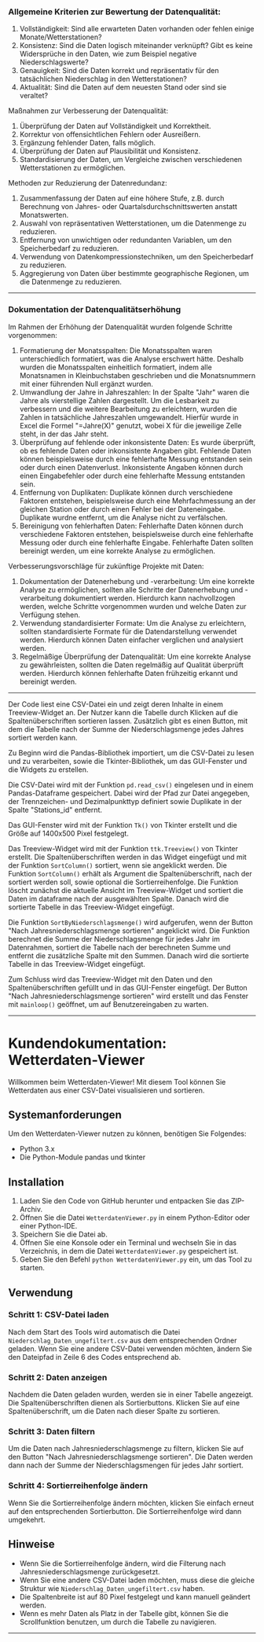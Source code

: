 ### Allgemeine Kriterien zur Bewertung der Datenqualität:

1. Vollständigkeit: Sind alle erwarteten Daten vorhanden oder fehlen einige Monate/Wetterstationen?
2. Konsistenz: Sind die Daten logisch miteinander verknüpft? Gibt es keine Widersprüche in den Daten, wie zum Beispiel negative Niederschlagswerte?
3. Genauigkeit: Sind die Daten korrekt und repräsentativ für den tatsächlichen Niederschlag in den Wetterstationen?
4. Aktualität: Sind die Daten auf dem neuesten Stand oder sind sie veraltet?

Maßnahmen zur Verbesserung der Datenqualität:

1. Überprüfung der Daten auf Vollständigkeit und Korrektheit.
2. Korrektur von offensichtlichen Fehlern oder Ausreißern.
3. Ergänzung fehlender Daten, falls möglich.
4. Überprüfung der Daten auf Plausibilität und Konsistenz.
5. Standardisierung der Daten, um Vergleiche zwischen verschiedenen Wetterstationen zu ermöglichen.

Methoden zur Reduzierung der Datenredundanz:

1. Zusammenfassung der Daten auf eine höhere Stufe, z.B. durch Berechnung von Jahres- oder Quartalsdurchschnittswerten anstatt Monatswerten.
2. Auswahl von repräsentativen Wetterstationen, um die Datenmenge zu reduzieren.
3. Entfernung von unwichtigen oder redundanten Variablen, um den Speicherbedarf zu reduzieren.
4. Verwendung von Datenkompressionstechniken, um den Speicherbedarf zu reduzieren.
5. Aggregierung von Daten über bestimmte geographische Regionen, um die Datenmenge zu reduzieren.

<hr>

### Dokumentation der Datenqualitätserhöhung

Im Rahmen der Erhöhung der Datenqualität wurden folgende Schritte vorgenommen:

1. Formatierung der Monatsspalten: Die Monatsspalten waren unterschiedlich formatiert, was die Analyse erschwert hätte. Deshalb wurden die Monatsspalten einheitlich formatiert, indem alle Monatsnamen in Kleinbuchstaben geschrieben und die Monatsnummern mit einer führenden Null ergänzt wurden.
2. Umwandlung der Jahre in Jahreszahlen: In der Spalte "Jahr" waren die Jahre als vierstellige Zahlen dargestellt. Um die Lesbarkeit zu verbessern und die weitere Bearbeitung zu erleichtern, wurden die Zahlen in tatsächliche Jahreszahlen umgewandelt. Hierfür wurde in Excel die Formel "=Jahre(X)" genutzt, wobei X für die jeweilige Zelle steht, in der das Jahr steht.
3. Überprüfung auf fehlende oder inkonsistente Daten: Es wurde überprüft, ob es fehlende Daten oder inkonsistente Angaben gibt. Fehlende Daten können beispielsweise durch eine fehlerhafte Messung entstanden sein oder durch einen Datenverlust. Inkonsistente Angaben können durch einen Eingabefehler oder durch eine fehlerhafte Messung entstanden sein.
4. Entfernung von Duplikaten: Duplikate können durch verschiedene Faktoren entstehen, beispielsweise durch eine Mehrfachmessung an der gleichen Station oder durch einen Fehler bei der Dateneingabe. Duplikate wurdne entfernt, um die Analyse nicht zu verfälschen.
5. Bereinigung von fehlerhaften Daten: Fehlerhafte Daten können durch verschiedene Faktoren entstehen, beispielsweise durch eine fehlerhafte Messung oder durch eine fehlerhafte Eingabe. Fehlerhafte Daten sollten bereinigt werden, um eine korrekte Analyse zu ermöglichen.

Verbesserungsvorschläge für zukünftige Projekte mit Daten:

1. Dokumentation der Datenerhebung und -verarbeitung: Um eine korrekte Analyse zu ermöglichen, sollten alle Schritte der Datenerhebung und -verarbeitung dokumentiert werden. Hierdurch kann nachvollzogen werden, welche Schritte vorgenommen wurden und welche Daten zur Verfügung stehen.
2. Verwendung standardisierter Formate: Um die Analyse zu erleichtern, sollten standardisierte Formate für die Datendarstellung verwendet werden. Hierdurch können Daten einfacher verglichen und analysiert werden.
3. Regelmäßige Überprüfung der Datenqualität: Um eine korrekte Analyse zu gewährleisten, sollten die Daten regelmäßig auf Qualität überprüft werden. Hierdurch können fehlerhafte Daten frühzeitig erkannt und bereinigt werden.

<hr>

Der Code liest eine CSV-Datei ein und zeigt deren Inhalte in einem Treeview-Widget an. Der Nutzer kann die Tabelle durch Klicken auf die Spaltenüberschriften sortieren lassen. Zusätzlich gibt es einen Button, mit dem die Tabelle nach der Summe der Niederschlagsmenge jedes Jahres sortiert werden kann.

Zu Beginn wird die Pandas-Bibliothek importiert, um die CSV-Datei zu lesen und zu verarbeiten, sowie die Tkinter-Bibliothek, um das GUI-Fenster und die Widgets zu erstellen.

Die CSV-Datei wird mit der Funktion `pd.read_csv()` eingelesen und in einem Pandas-Dataframe gespeichert. Dabei wird der Pfad zur Datei angegeben, der Trennzeichen- und Dezimalpunkttyp definiert sowie Duplikate in der Spalte "Stations_id" entfernt. 

Das GUI-Fenster wird mit der Funktion `Tk()` von Tkinter erstellt und die Größe auf 1400x500 Pixel festgelegt.

Das Treeview-Widget wird mit der Funktion `ttk.Treeview()` von Tkinter erstellt. Die Spaltenüberschriften werden in das Widget eingefügt und mit der Funktion `SortColumn()` sortiert, wenn sie angeklickt werden.
Die Funktion `SortColumn()` erhält als Argument die Spaltenüberschrift, nach der sortiert werden soll, sowie optional die Sortierreihenfolge. Die Funktion löscht zunächst die aktuelle Ansicht im Treeview-Widget und sortiert die Daten im dataframe nach der ausgewählten Spalte. Danach wird die sortierte Tabelle in das Treeview-Widget eingefügt.

Die Funktion `SortByNiederschlagsmenge()` wird aufgerufen, wenn der Button "Nach Jahresniederschlagsmenge sortieren" angeklickt wird. Die Funktion berechnet die Summe der Niederschlagsmenge für jedes Jahr im Datenrahmen, sortiert die Tabelle nach der berechneten Summe und entfernt die zusätzliche Spalte mit den Summen. Danach wird die sortierte Tabelle in das Treeview-Widget eingefügt.

Zum Schluss wird das Treeview-Widget mit den Daten und den Spaltenüberschriften gefüllt und in das GUI-Fenster eingefügt. Der Button "Nach Jahresniederschlagsmenge sortieren" wird erstellt und das Fenster mit `mainloop()` geöffnet, um auf Benutzereingaben zu warten.

<hr>

# Kundendokumentation: Wetterdaten-Viewer

Willkommen beim Wetterdaten-Viewer! Mit diesem Tool können Sie Wetterdaten aus einer CSV-Datei visualisieren und sortieren.

## Systemanforderungen

Um den Wetterdaten-Viewer nutzen zu können, benötigen Sie Folgendes:

- Python 3.x
- Die Python-Module pandas und tkinter

## Installation

1. Laden Sie den Code von GitHub herunter und entpacken Sie das ZIP-Archiv.
2. Öffnen Sie die Datei `WetterdatenViewer.py` in einem Python-Editor oder einer Python-IDE.
3. Speichern Sie die Datei ab.
4. Öffnen Sie eine Konsole oder ein Terminal und wechseln Sie in das Verzeichnis, in dem die Datei `WetterdatenViewer.py` gespeichert ist.
5. Geben Sie den Befehl `python WetterdatenViewer.py` ein, um das Tool zu starten.

## Verwendung

### Schritt 1: CSV-Datei laden

Nach dem Start des Tools wird automatisch die Datei `Niederschlag_Daten_ungefiltert.csv` aus dem entsprechenden Ordner geladen. Wenn Sie eine andere CSV-Datei verwenden möchten, ändern Sie den Dateipfad in Zeile 6 des Codes entsprechend ab.

### Schritt 2: Daten anzeigen

Nachdem die Daten geladen wurden, werden sie in einer Tabelle angezeigt. Die Spaltenüberschriften dienen als Sortierbuttons. Klicken Sie auf eine Spaltenüberschrift, um die Daten nach dieser Spalte zu sortieren.

### Schritt 3: Daten filtern

Um die Daten nach Jahresniederschlagsmenge zu filtern, klicken Sie auf den Button "Nach Jahresniederschlagsmenge sortieren". Die Daten werden dann nach der Summe der Niederschlagsmengen für jedes Jahr sortiert.

### Schritt 4: Sortierreihenfolge ändern

Wenn Sie die Sortierreihenfolge ändern möchten, klicken Sie einfach erneut auf den entsprechenden Sortierbutton. Die Sortierreihenfolge wird dann umgekehrt.

## Hinweise

- Wenn Sie die Sortierreihenfolge ändern, wird die Filterung nach Jahresniederschlagsmenge zurückgesetzt.
- Wenn Sie eine andere CSV-Datei laden möchten, muss diese die gleiche Struktur wie `Niederschlag_Daten_ungefiltert.csv` haben.
- Die Spaltenbreite ist auf 80 Pixel festgelegt und kann manuell geändert werden.
- Wenn es mehr Daten als Platz in der Tabelle gibt, können Sie die Scrollfunktion benutzen, um durch die Tabelle zu navigieren.

<hr>
